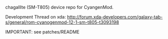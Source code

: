 chagalllte (SM-T805) device repo for CyangenMod.

Development Thread on xda:
http://forum.xda-developers.com/galaxy-tab-s/general/rom-cyanogenmod-12-1-sm-t805-t3093198

IMPORTANT: see patches/README
